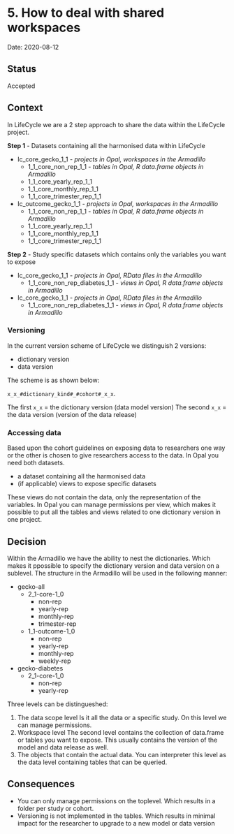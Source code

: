 # 5. How to deal with shared workspaces

Date: 2020-08-12

## Status

Accepted

## Context

In LifeCycle we are a 2 step approach to share the data within the LifeCycle project.

**Step 1** - Datasets containing all the harmonised data within LifeCycle
- lc_core_gecko_1_1 - *projects in Opal, workspaces in the Armadillo*
  - 1_1_core_non_rep_1_1 - *tables in Opal, R data.frame objects in Armadillo*
  - 1_1_core_yearly_rep_1_1
  - 1_1_core_monthly_rep_1_1
  - 1_1_core_trimester_rep_1_1
- lc_outcome_gecko_1_1 - *projects in Opal, workspaces in the Armadillo*
  - 1_1_core_non_rep_1_1 - *tables in Opal, R data.frame objects in Armadillo*
  - 1_1_core_yearly_rep_1_1
  - 1_1_core_monthly_rep_1_1
  - 1_1_core_trimester_rep_1_1

**Step 2** - Study specific datasets which contains only the variables you want to expose
  - lc_core_gecko_1_1 - *projects in Opal, RData files in the Armadillo*
    - 1_1_core_non_rep_diabetes_1_1 - *views in Opal, R data.frame objects in Armadillo*
  - lc_core_gecko_1_1 - *projects in Opal, RData files in the Armadillo*
    - 1_1_core_non_rep_diabetes_1_1 - *views in Opal, R data.frame objects in Armadillo*

### Versioning
In the current version scheme of LifeCycle we distinguish 2 versions: 
- dictionary version 
- data version

The scheme is as shown below:

`x_x_#dictionary_kind#_#cohort#_x_x`.

The first `x_x` = the dictionary version (data model version)
The second `x_x` = the data version (version of the data release)

### Accessing data
Based upon the cohort guidelines on exposing data to researchers one way or the other is chosen to give researchers access to the data.
In Opal you need both datasets. 
- a dataset containing all the harmonised data
- (if applicable) views to expose specific datasets

These views do not contain the data, only the representation of the variables. In Opal you can manage permissions per view, which makes it possible to put all the tables and views related to one dictionary version in one project.

## Decision
Within the Armadillo we have the ability to nest the dictionaries. Which makes it ppossible to specify the dictionary version and data version on a sublevel. The structure in the Armadillo will be used in the following manner:

- gecko-all 
  - 2_1-core-1_0
    - non-rep
    - yearly-rep
    - monthly-rep
    - trimester-rep
  - 1_1-outcome-1_0
    - non-rep
    - yearly-rep
    - monthly-rep
    - weekly-rep
- gecko-diabetes
  - 2_1-core-1_0
    - non-rep
    - yearly-rep

Three levels can be distingueshed:
1. The data scope level
   Is it all the data or a specific study. On this level we can manage permissions.
2. Workspace level
   The second level contains the collection of data.frame or tables you want to expose. This usually contains the version of the model and data release as well.
3. The objects that contain the actual data. 
   You can interpreter this level as the data level containing tables that can be queried.
  
## Consequences
- You can only manage permissions on the toplevel. Which results in a folder per study or cohort.
- Versioning is not implemented in the tables. Which results in minimal impact for the researcher to upgrade to a new model or data version
